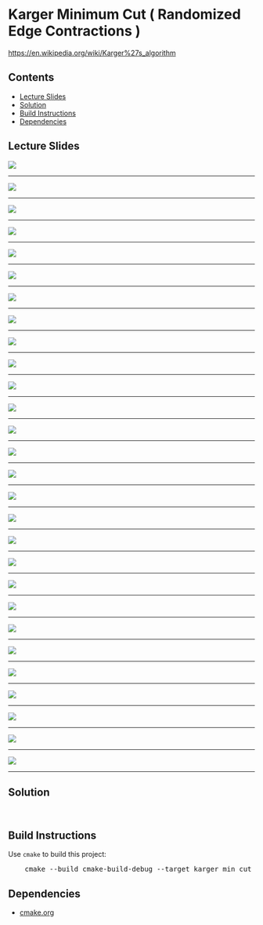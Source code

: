 <h1 id="min_cut">Karger Minimum Cut ( Randomized Edge Contractions )</h1>
<a href="https://en.wikipedia.org/wiki/Karger%27s_algorithm">https://en.wikipedia.org/wiki/Karger%27s_algorithm</a>
<h2>Contents</h2>
<ul>
  <li>
      <a href="#slides">Lecture Slides</a>
  </li>
  <li>
    <a href="#solution">Solution</a>
  </li>
  <li>
    <a href="#build">Build Instructions</a>
  </li>
  <li>
    <a href="#dependencies">Dependencies</a>
  </li>
</ul>

<h2 id="slides">Lecture Slides</h2>
<img src="https://github.com/claytonjwong/Algorithms-Stanford/blob/master/course1/karger/documentation/karger_01.png" />
<hr/>
<img src="https://github.com/claytonjwong/Algorithms-Stanford/blob/master/course1/karger/documentation/karger_02.png" />
<hr/>
<img src="https://github.com/claytonjwong/Algorithms-Stanford/blob/master/course1/karger/documentation/karger_03.png" />
<hr/>
<img src="https://github.com/claytonjwong/Algorithms-Stanford/blob/master/course1/karger/documentation/karger_04.png" />
<hr/>
<img src="https://github.com/claytonjwong/Algorithms-Stanford/blob/master/course1/karger/documentation/karger_05.png" />
<hr/>
<img src="https://github.com/claytonjwong/Algorithms-Stanford/blob/master/course1/karger/documentation/karger_06.png" />
<hr/>
<img src="https://github.com/claytonjwong/Algorithms-Stanford/blob/master/course1/karger/documentation/karger_07.png" />
<hr/>
<img src="https://github.com/claytonjwong/Algorithms-Stanford/blob/master/course1/karger/documentation/karger_08.png" />
<hr/>
<img src="https://github.com/claytonjwong/Algorithms-Stanford/blob/master/course1/karger/documentation/karger_09.png" />
<hr/>
<img src="https://github.com/claytonjwong/Algorithms-Stanford/blob/master/course1/karger/documentation/karger_10.png" />
<hr/>
<img src="https://github.com/claytonjwong/Algorithms-Stanford/blob/master/course1/karger/documentation/karger_11.png" />
<hr/>
<img src="https://github.com/claytonjwong/Algorithms-Stanford/blob/master/course1/karger/documentation/karger_12.png" />
<hr/>
<img src="https://github.com/claytonjwong/Algorithms-Stanford/blob/master/course1/karger/documentation/karger_13.png" />
<hr/>
<img src="https://github.com/claytonjwong/Algorithms-Stanford/blob/master/course1/karger/documentation/karger_14.png" />
<hr/>
<img src="https://github.com/claytonjwong/Algorithms-Stanford/blob/master/course1/karger/documentation/karger_15.png" />
<hr/>
<img src="https://github.com/claytonjwong/Algorithms-Stanford/blob/master/course1/karger/documentation/karger_16.png" />
<hr/>
<img src="https://github.com/claytonjwong/Algorithms-Stanford/blob/master/course1/karger/documentation/karger_17.png" />
<hr/>
<img src="https://github.com/claytonjwong/Algorithms-Stanford/blob/master/course1/karger/documentation/karger_18.png" />
<hr/>
<img src="https://github.com/claytonjwong/Algorithms-Stanford/blob/master/course1/karger/documentation/karger_19.png" />
<hr/>
<img src="https://github.com/claytonjwong/Algorithms-Stanford/blob/master/course1/karger/documentation/karger_20.png" />
<hr/>
<img src="https://github.com/claytonjwong/Algorithms-Stanford/blob/master/course1/karger/documentation/karger_21.png" />
<hr/>
<img src="https://github.com/claytonjwong/Algorithms-Stanford/blob/master/course1/karger/documentation/karger_22.png" />
<hr/>
<img src="https://github.com/claytonjwong/Algorithms-Stanford/blob/master/course1/karger/documentation/karger_23.png" />
<hr/>
<img src="https://github.com/claytonjwong/Algorithms-Stanford/blob/master/course1/karger/documentation/karger_24.png" />
<hr/>
<img src="https://github.com/claytonjwong/Algorithms-Stanford/blob/master/course1/karger/documentation/karger_25.png" />
<hr/>
<img src="https://github.com/claytonjwong/Algorithms-Stanford/blob/master/course1/karger/documentation/karger_26.png" />
<hr/>
<img src="https://github.com/claytonjwong/Algorithms-Stanford/blob/master/course1/karger/documentation/karger_27.png" />
<hr/>
<img src="https://github.com/claytonjwong/Algorithms-Stanford/blob/master/course1/karger/documentation/karger_28.png" />
<hr/>

<h2 id="solution">Solution</h2>
<pre>



</pre>

<h2 id="build">Build Instructions</h2>
<p>Use <code>cmake</code> to build this project:</p>

<pre>
    cmake --build cmake-build-debug --target karger_min_cut -- -j 4
</pre>

<h2 id="dependencies">Dependencies</h2>
<ul>
  <li>
    <a href="https://cmake.org/">cmake.org</a>
  </li>
</ul>

</body>
</html>